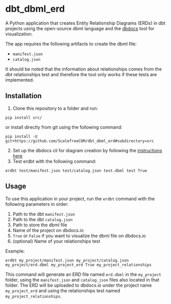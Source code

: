 # dbt_dbml_erd
A Python application that creates Entity Relationship Diagrams (ERDs) in dbt projects using the open-source dbml language and the [dbdocs](https://dbdocs.io/) tool for visualization.

The app requires the following artifacts to create the dbml file:
- `manifest.json`
- `catalog.json`

It should be noted that the information about relationships comes from the dbt relationships test and therefore the tool only works if these tests are implemented.

## Installation

1. Clone this repository to a folder and run:

```
pip install src/
```

or install directly from git using the following command:

```
pip install -U git+https://github.com/ScalefreeCOM/dbt_dbml_erd#subdirectory=src
```

2. Set up the dbdocs cli for diagram creation by following the [instructions here](https://dbdocs.io/docs)
3. Test erdbt with the following command:

```
erdbt test/manifest.json test/catalog.json test.dbml test True
```

## Usage

To use this application in your project, run the `erdbt` command with the following parameters in order:

1. Path to the dbt `manifest.json`
2. Path to the dbt `catalog.json`
3. Path to store the dbml file
4. Name of the project on dbdocs.io
5. `True` or `False` if you want to visualize the dbml file on dbdocs.io
6. (optional) Name of your relationships test

Example:

```
erdbt my_project/manifest.json my_project/catalog.json my_project/erd.dbml my_project_erd True my_project_relationships
```

This command will generate an ERD file named `erd.dbml` in the `my_project` folder, using the `manifest.json` and `catalog.json` files also located in that folder. The ERD will be uploaded to dbdocs.io under the project name `my_project_erd` and using the relationships test named `my_project_relationships`.
